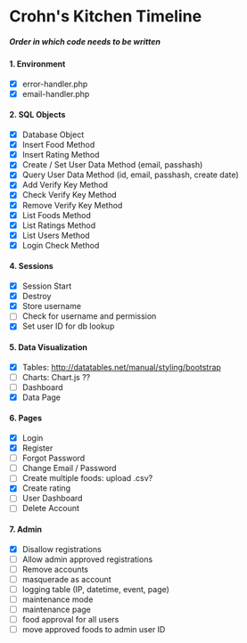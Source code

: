 # Crohn's Kitchen Timeline
##### Order in which code needs to be written

#### 1. Environment
- [X] error-handler.php
- [X] email-handler.php

#### 2. SQL Objects
- [X] Database Object
- [X] Insert Food Method
- [X] Insert Rating Method
- [X] Create / Set User Data Method (email, passhash)
- [X] Query User Data Method (id, email, passhash, create date)
- [X] Add Verify Key Method
- [X] Check Verify Key Method
- [X] Remove Verify Key Method
- [X] List Foods Method
- [X] List Ratings Method
- [X] List Users Method
- [X] Login Check Method

#### 4. Sessions
- [X] Session Start
- [X] Destroy
- [X] Store username
- [ ] Check for username and permission
- [X] Set user ID for db lookup

#### 5. Data Visualization
- [X] Tables: http://datatables.net/manual/styling/bootstrap
- [ ] Charts: Chart.js ??
- [ ] Dashboard
- [X] Data Page

#### 6. Pages
- [X] Login
- [X] Register
- [ ] Forgot Password
- [ ] Change Email / Password
- [ ] Create multiple foods: upload .csv?
- [X] Create rating
- [ ] User Dashboard
- [ ] Delete Account

#### 7. Admin
- [X] Disallow registrations
- [ ] Allow admin approved registrations
- [ ] Remove accounts
- [ ] masquerade as account
- [ ] logging table (IP, datetime, event, page)
- [ ] maintenance mode
- [ ] maintenance page
- [ ] food approval for all users
- [ ] move approved foods to admin user ID